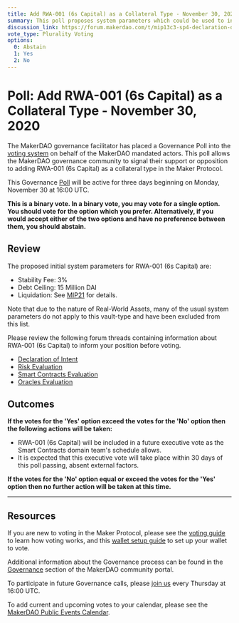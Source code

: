 ```yaml
---
title: Add RWA-001 (6s Capital) as a Collateral Type - November 30, 2020
summary: This poll proposes system parameters which could be used to initialize RWA-001 (6s Capital) as a new collateral type.
discussion_link: https://forum.makerdao.com/t/mip13c3-sp4-declaration-of-intent-commercial-points-off-chain-asset-backed-lender-to-onboard-real-world-assets-as-collateral-for-a-dai-loan/3914
vote_type: Plurality Voting
options:
  0: Abstain
  1: Yes
  2: No
---
```


# Poll: Add RWA-001 (6s Capital) as a Collateral Type - November 30, 2020

The MakerDAO governance facilitator has placed a Governance Poll into the [voting system](https://vote.makerdao.com/polling) on behalf of the MakerDAO mandated actors. This poll allows the MakerDAO governance community to signal their support or opposition to adding RWA-001 (6s Capital) as a collateral type in the Maker Protocol.

This Governance [Poll](https://community-development.makerdao.com/en/learn/governance/on-chain-gov) will be active for three days beginning on Monday, November 30 at 16:00 UTC.

**This is a binary vote. In a binary vote, you may vote for a single option. You should vote for the option which you prefer. Alternatively, if you would accept either of the two options and have no preference between them, you should abstain.**

## Review

The proposed initial system parameters for RWA-001 (6s Capital) are:

- Stability Fee: 3%
- Debt Ceiling: 15 Million DAI
- Liquidation: See [MIP21](https://forum.makerdao.com/t/mip21-real-world-assets-off-chain-asset-backed-lender/3917) for details.

Note that due to the nature of Real-World Assets, many of the usual system parameters do not apply to this vault-type and have been excluded from this list.

Please review the following forum threads containing information about RWA-001 (6s Capital) to inform your position before voting.

- [Declaration of Intent](https://forum.makerdao.com/t/mip13c3-sp4-declaration-of-intent-commercial-points-off-chain-asset-backed-lender-to-onboard-real-world-assets-as-collateral-for-a-dai-loan/3914)
- [Risk Evaluation](https://forum.makerdao.com/t/sixs-collateral-onboarding-risk-evaluation/5352)
- [Smart Contracts Evaluation](https://forum.makerdao.com/t/rwa-001-erc20-token-smart-contract-domain-community-assessment/5363)
- [Oracles Evaluation](https://forum.makerdao.com/t/sixs-rwa-001-collateral-onboarding-oracle-assessment-mip10c3-sp18/5378)

## Outcomes

**If the votes for the 'Yes' option exceed the votes for the 'No' option then the following actions will be taken:**

- RWA-001 (6s Capital) will be included in a future executive vote as the Smart Contracts domain team's schedule allows.
- It is expected that this executive vote will take place within 30 days of this poll passing, absent external factors.

**If the votes for the 'No' option equal or exceed the votes for the 'Yes' option then no further action will be taken at this time.**

---

## Resources

If you are new to voting in the Maker Protocol, please see the [voting guide](https://community-development.makerdao.com/en/learn/governance/how-voting-works/) to learn how voting works, and this [wallet setup guide](https://community-development.makerdao.com/en/learn/governance/voting-setup/) to set up your wallet to vote.

Additional information about the Governance process can be found in the [Governance](https://community-development.makerdao.com/en/learn/governance) section of the MakerDAO community portal.

To participate in future Governance calls, please [join us](https://github.com/makerdao/community/tree/master/governance/governance-and-risk-meetings) every Thursday at 16:00 UTC.

To add current and upcoming votes to your calendar, please see the [MakerDAO Public Events Calendar](https://calendar.google.com/calendar/embed?src=makerdao.com_3efhm2ghipksegl009ktniomdk%40group.calendar.google.com&ctz=UTC&mode=week&showCalendars=0&showPrint=0).
